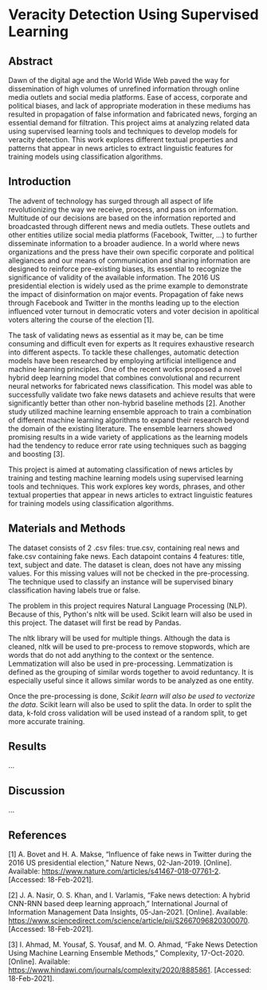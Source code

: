 # Veracity Detection Using Supervised Learning

## Abstract

Dawn of the digital age and the World Wide Web paved the way for dissemination of high volumes of unrefined information through online media outlets and social media platforms. Ease of access, corporate and political biases, and lack of appropriate moderation in these mediums has resulted in propagation of false information and fabricated news, forging an essential demand for filtration. This project aims at analyzing related data using supervised learning tools and techniques to develop models for veracity detection. This work explores different textual properties and patterns that appear in news articles to extract linguistic features for training models using classification algorithms.

## Introduction

The advent of technology has surged through all aspect of life revolutionizing the way we receive, process, and pass on information. Multitude of our decisions are based on the information reported and broadcasted through different news and media outlets. These outlets and other entities utilize social media platforms (Facebook, Twitter, …) to further disseminate information to a broader audience. In a world where news organizations and the press have their own specific corporate and political allegiances and our means of communication and sharing information are designed to reinforce pre-existing biases, its essential to recognize the significance of validity of the available information. The 2016 US presidential election is widely used as the prime example to demonstrate the impact of disinformation on major events. Propagation of fake news through Facebook and Twitter in the months leading up to the election influenced voter turnout in democratic voters and voter decision in apolitical voters altering the course of the election [1].

The task of validating news as essential as it may be, can be time consuming and difficult even for experts as It requires exhaustive research into different aspects. To tackle these challenges, automatic detection models have been researched by employing artificial intelligence and machine learning principles. One of the recent works proposed a novel hybrid deep learning model that combines convolutional and recurrent neural networks for fabricated news classification. This model was able to successfully validate two fake news datasets and achieve results that were significantly better than other non-hybrid baseline methods [2]. Another study utilized machine learning ensemble approach to train a combination of different machine learning algorithms to expand their research beyond the domain of the existing literature. The ensemble learners showed promising results in a wide variety of applications as the learning models had the tendency to reduce error rate using techniques such as bagging and boosting [3].

This project is aimed at automating classification of news articles by training and testing machine learning models using supervised learning tools and techniques. This work explores key words, phrases, and other textual properties that appear in news articles to extract linguistic features for training models using classification algorithms.

## Materials and Methods

The dataset consists of 2 .csv files: true.csv, containing real news and fake.csv containing fake news. Each datapoint contains 4 features: title, text, subject and date. The dataset is clean, does not have any missing values. For this missing values will not be checked in the pre-processing. The technique used to classify an instance will be supervised binary classification having labels true or false. 

The problem in this project requires Natural Language Processing (NLP). Because of this, Python's nltk will be used. Scikit learn will also be used in this project. The dataset will first be read by Pandas.

The nltk library will be used for multiple things. Although the data is cleaned, nltk will be used to pre-process to remove stopwords, which are words that do not add anything to the context or the sentence. Lemmatization will also be used in pre-processing. Lemmatization is defined as the grouping of similar words together to avoid reduntancy. It is especially useful since it allows similar words to be analyzed as one entity. 

Once the pre-processing is done, *Scikit learn will also be used to vectorize the data*. Scikit learn will also be used to split the data. In order to split the data, k-fold cross validation will be used instead of a random split, to get more accurate training. 

## Results

...

## Discussion

...

## References

[1] A. Bovet and H. A. Makse, “Influence of fake news in Twitter during the 2016 US presidential election,” Nature News, 02-Jan-2019. [Online]. Available: <https://www.nature.com/articles/s41467-018-07761-2>. [Accessed: 18-Feb-2021].

[2] J. A. Nasir, O. S. Khan, and I. Varlamis, “Fake news detection: A hybrid CNN-RNN based deep learning approach,” International Journal of Information Management Data Insights, 05-Jan-2021. [Online]. Available: <https://www.sciencedirect.com/science/article/pii/S2667096820300070>. [Accessed: 18-Feb-2021].

[3] I. Ahmad, M. Yousaf, S. Yousaf, and M. O. Ahmad, “Fake News Detection Using Machine Learning Ensemble Methods,” Complexity, 17-Oct-2020. [Online]. Available: <https://www.hindawi.com/journals/complexity/2020/8885861>. [Accessed: 18-Feb-2021].
